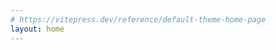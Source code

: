 ```yaml
---
# https://vitepress.dev/reference/default-theme-home-page
layout: home
---
```


<Home />
<script setup>
import Home from './Home.vue'
</script>
